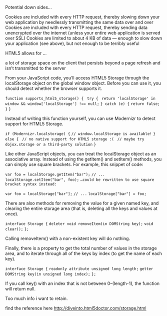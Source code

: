Potential down sides...

Cookies are included with every HTTP request, thereby slowing down your web application by needlessly transmitting the same data over and over
Cookies are included with every HTTP request, thereby sending data unencrypted over the internet (unless your entire web application is served over SSL)
Cookies are limited to about 4 KB of data — enough to slow down your application (see above), but not enough to be terribly useful

HTML5 allows for ...

a lot of storage space
on the client
that persists beyond a page refresh
and isn’t transmitted to the server

From your JavaScript code, you’ll access HTML5 Storage through the localStorage object on the global window object. Before you can use it, you should detect whether the browser supports it.

`function supports_html5_storage() {`
 ` try {`
   ` return 'localStorage' in window && window['localStorage'] !== null;`
  `} catch (e) {`
    `return false;`
  `}`
`}`

Instead of writing this function yourself, you can use Modernizr to detect support for HTML5 Storage.

`if (Modernizr.localstorage) {`
  `// window.localStorage is available!`
`} else {`
 ` // no native support for HTML5 storage :(`
 ` // maybe try dojox.storage or a third-party solution`
`}`

Like other JavaScript objects, you can treat the localStorage object as an associative array. Instead of using the getItem() and setItem() methods, you can simply use square brackets. For example, this snippet of code:

`var foo = localStorage.getItem("bar");`
`// ...`
`localStorage.setItem("bar", foo);`
`…could be rewritten to use square bracket syntax instead:`

`var foo = localStorage["bar"];`
`// ...`
`localStorage["bar"] = foo;`

There are also methods for removing the value for a given named key, and clearing the entire storage area (that is, deleting all the keys and values at once).

`interface Storage {`
  `deleter void removeItem(in DOMString key);`
  `void clear();`
`};`

Calling removeItem() with a non-existent key will do nothing.

Finally, there is a property to get the total number of values in the storage area, and to iterate through all of the keys by index (to get the name of each key).

`interface Storage {`
  `readonly attribute unsigned long length;`
  `getter DOMString key(in unsigned long index);`
`};`

If you call key() with an index that is not between 0–(length-1), the function will return null.

Too much info i want to retain.

find the reference here
http://diveinto.html5doctor.com/storage.html